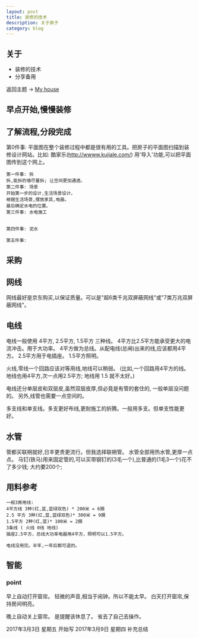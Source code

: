 ```yaml
---
layout: post
title: 装修的技术
description: 关于房子
category: blog
---
```



## 关于

- 装修的技术
- 分享备用

返回主题 → [My house](http://linfeng365.com/blog/house.html)



## 早点开始,慢慢装修

## 了解流程,分段完成

第0件事:
平面图在整个装修过程中都是很有用的工具。把房子的平面图扫描到装修设计网站。比如: 酷家乐(http://wwww.kujiale.com/) 用'导入'功能,可以把平面图传到这个网上。

```
第一件事: 拆
拆,能拆的墙尽量拆; 让空间更加通透。
第二件事: 场景
开始第一步的设计,生活场景设计。
根据生活场景,摆放家具,电器。
最后确定水电的位置。
第三件事: 水电施工

 
第四件事: 泥水

第五件事: 
```

## 采购

## 网线  
网线最好是京东购买,以保证质量。可以是"超6类千兆双屏蔽网线"或"7类万兆双屏蔽网线"。

## 电线  
电线一般使用 4平方, 2.5平方, 1.5平方 三种线。
4平方比2.5平方能承受更大的电流冲击。用于大功率。
4平方做为总线。从配电线(总闸)出来的线,应该都用4平方。
2.5平方用于电插座。
1.5平方照明。

火线,零线一个回路应该对等用线,地线可以稍弱。
(比如,一个回路用4平方的线。地线也用4平方,次一点用2.5平方; 地线用 1.5 就不太好。)

电线还分单层皮和双层皮,虽然双层皮厚,但必竟是有管的套住的, 一般单层没问题的。
另外,线管也需要一点空间的。

多支线和单支线。多支更好布线,更耐施工的折腾。一般用多支。但单支性能更好。

## 水管  
管都买联朔就好,日丰更贵更流行。但我选择联朔管。
水管全部用热水管,更厚一点点。
马钉(铁马)用来固定管的,可以买带钢钉的(3毛一个),比普通的(1毛3一个)花不了多少钱; 大约要200个;


## 用料参考  
```
一般3房用线:
4平方线 3种(红,蓝,蓝绿双色) * 200米 = 6捆
2.5 平方 3种(红,蓝,蓝绿双色)* 300米 = 9捆
1.5平方 2种(红,蓝)* 100米 = 2捆
3条线 ( 火线 0线 地线)
插座2.5平方，总线大功率电器用4平方，照明可以1.5平方。

电线没用完。半年,一年后都可退的。
```


## 智能

### point

早上自动打开窗帘。
 轻微的声音,相当于闹钟。所以不能太早。
 白天打开窗帘,保持房间明亮。

晚上自动关上窗帘。
 是提醒该休息了。
 省去了自己去操作。 

2017年3月3日 星期五 开始写
2017年3月9日 星期四 补充总结
